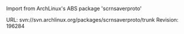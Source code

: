Import from ArchLinux's ABS package 'scrnsaverproto'

URL: svn://svn.archlinux.org/packages/scrnsaverproto/trunk
Revision: 196284
